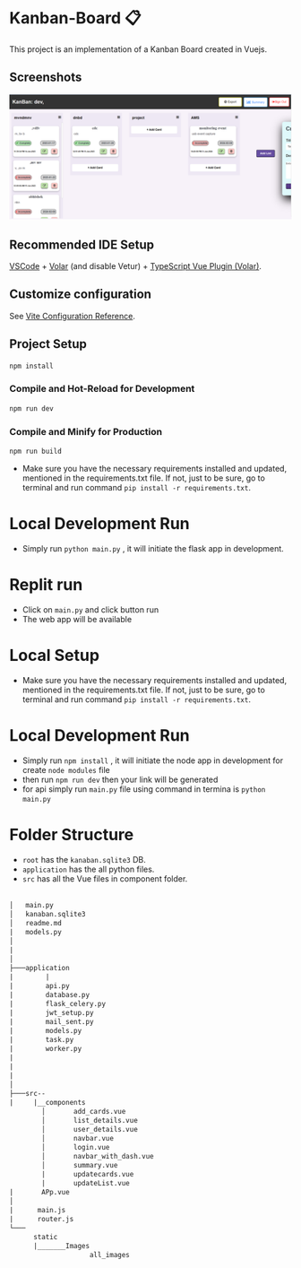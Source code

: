 <!-- @format -->

# Kanban-Board 📋

This project is an implementation of a Kanban Board created in Vuejs.

## Screenshots  
![KanBan App Dashboad Page](https://github.com/DeveshVishnoi/Kanban_V_2/blob/main/static/dashboard.png "Dashboad Page")

## Recommended IDE Setup

[VSCode](https://code.visualstudio.com/) + [Volar](https://marketplace.visualstudio.com/items?itemName=Vue.volar) (and disable Vetur) + [TypeScript Vue Plugin (Volar)](https://marketplace.visualstudio.com/items?itemName=Vue.vscode-typescript-vue-plugin).

## Customize configuration

See [Vite Configuration Reference](https://vitejs.dev/config/).

## Project Setup

```sh
npm install
```

### Compile and Hot-Reload for Development

```sh
npm run dev
```

### Compile and Minify for Production

```sh
npm run build
```

- Make sure you have the necessary requirements installed and updated, mentioned in the requirements.txt file. If not, just to be sure, go to terminal and run command `pip install -r requirements.txt`.


# Local Development Run

- Simply run `python main.py` , it will initiate the flask app in development.

# Replit run

- Click on `main.py` and click button run
- The web app will be available

# Local Setup

- Make sure you have the necessary requirements installed and updated, mentioned in the requirements.txt file. If not, just to be sure, go to terminal and run command `pip install -r requirements.txt`.

# Local Development Run

- Simply run `npm install` , it will initiate the node app in development for create `node modules` file
- then run `npm run dev` then your link will be generated
- for api simply run `main.py` file using command in termina is `python main.py`



# Folder Structure

- `root` has the `kanaban.sqlite3` DB.
- `application` has the all python files.
- `src` has all the Vue  files in component folder.

```

│   main.py
│   kanaban.sqlite3
│   readme.md
|   models.py
│
|
│
├───application
|        |
|        api.py
|        database.py
|        flask_celery.py
|        jwt_setup.py
|        mail_sent.py
|        models.py
|        task.py
|        worker.py
|
|
|
│
├───src--
|     |__components
        │       add_cards.vue
        │       list_details.vue
        │       user_details.vue
        │       navbar.vue
        │       login.vue
        │       navbar_with_dash.vue
        │       summary.vue
        |       updatecards.vue
        |       updateList.vue
|       APp.vue
│
|      main.js
|      router.js
└───    
      static
      |_______Images
                    all_images
        
```
